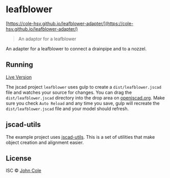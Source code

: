 # leafblower

[https://cole-hsv.github.io/leafblower-adapter/](https://cole-hsv.github.io/leafblower-adapter/)

> An adaptor for a leafblower

An adapter for a leafblower to connect a drainpipe and to a nozzel.

## Running

[Live Version](http://openjscad.org/#https://raw.githubusercontent.com/cole-hsv/leafblower-adapter/master/dist/leafblower.jscad)

The jscad project `leafblower` uses gulp to create a `dist/leafblower.jscad` file and watches your source for changes. You can drag the `dist/leafblower.jscad` directory into the drop area on [openjscad.org](http://openjscad.org). Make sure you check `Auto Reload` and any time you save, gulp will recreate the `dist/leafblower.jscad` file and your model should refresh.

## jscad-utils

The example project uses [jscad-utils](https://www.npmjs.com/package/jscad-utils). This is a set of utilities that make object creation and alignment easier.

## License

ISC © [John Cole](http://github.com/)
